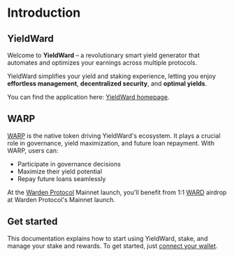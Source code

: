 ﻿---
sidebar_position: 1
id: home-doc
slug: /
---

# Introduction

## YieldWard

Welcome to **YieldWard** – a revolutionary smart yield generator that automates and optimizes your earnings across multiple protocols.

YieldWard simplifies your yield and staking experience, letting you enjoy **effortless management**, **decentralized security**, and **optimal yields**.

You can find the application here: [YieldWard homepage](https://yieldward.com).

## WARP

[WARP](https://docs.wardenprotocol.org/tokens/warp-token/warp) is the native token driving YieldWard's ecosystem. It plays a crucial role in governance, yield maximization, and future loan repayment. With WARP, users can:

- Participate in governance decisions
- Maximize their yield potential
- Repay future loans seamlessly

At the [Warden Protocol](https://wardenprotocol.org) Mainnet launch, you'll benefit from 1:1 [WARD](https://docs.wardenprotocol.org/tokens/ward-token/ward) airdrop at Warden Protocol's Mainnet launch.


## Get started

This documentation explains how to start using YieldWard, stake, and manage your stake and rewards. To get started, just [connect your wallet](connect-your-wallet).